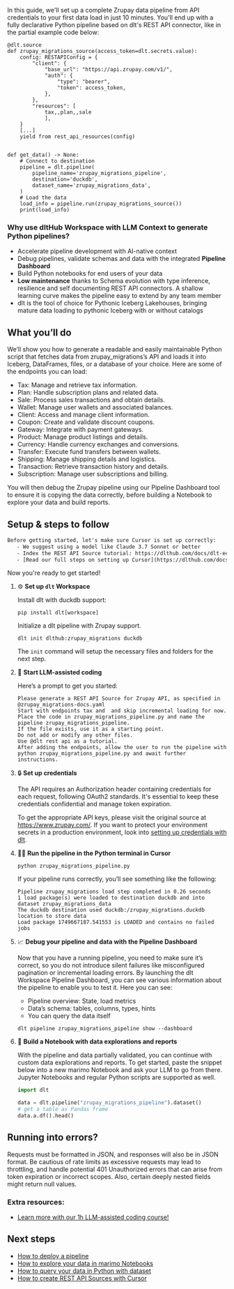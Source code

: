 In this guide, we'll set up a complete Zrupay data pipeline from API credentials to your first data load in just 10 minutes. You'll end up with a fully declarative Python pipeline based on dlt's REST API connector, like in the partial example code below:

```python-outcome
@dlt.source
def zrupay_migrations_source(access_token=dlt.secrets.value):
    config: RESTAPIConfig = {
        "client": {
            "base_url": "https://api.zrupay.com/v1/",
            "auth": {
                "type": "bearer",
                "token": access_token,
            },
        },
        "resources": [
            tax,,plan,,sale
            ],
    }
    [...]
    yield from rest_api_resources(config)


def get_data() -> None:
    # Connect to destination
    pipeline = dlt.pipeline(
        pipeline_name='zrupay_migrations_pipeline',
        destination='duckdb',
        dataset_name='zrupay_migrations_data', 
    )
    # Load the data
    load_info = pipeline.run(zrupay_migrations_source())
    print(load_info) 
```

### Why use dltHub Workspace with LLM Context to generate Python pipelines?

- Accelerate pipeline development with AI-native context
- Debug pipelines, validate schemas and data with the integrated **Pipeline Dashboard**
- Build Python notebooks for end users of your data
- **Low maintenance** thanks to Schema evolution with type inference, resilience and self documenting REST API connectors. A shallow learning curve makes the pipeline easy to extend by any team member
- dlt is the tool of choice for Pythonic Iceberg Lakehouses, bringing mature data loading to pythonic Iceberg with or without catalogs

## What you’ll do

We’ll show you how to generate a readable and easily maintainable Python script that fetches data from zrupay_migrations’s API and loads it into Iceberg, DataFrames, files, or a database of your choice. Here are some of the endpoints you can load:

- Tax: Manage and retrieve tax information.
- Plan: Handle subscription plans and related data.
- Sale: Process sales transactions and obtain details.
- Wallet: Manage user wallets and associated balances.
- Client: Access and manage client information.
- Coupon: Create and validate discount coupons.
- Gateway: Integrate with payment gateways.
- Product: Manage product listings and details.
- Currency: Handle currency exchanges and conversions.
- Transfer: Execute fund transfers between wallets.
- Shipping: Manage shipping details and logistics.
- Transaction: Retrieve transaction history and details.
- Subscription: Manage user subscriptions and billing.

You will then debug the Zrupay pipeline using our Pipeline Dashboard tool to ensure it is copying the data correctly, before building a Notebook to explore your data and build reports.

## Setup & steps to follow

```default
Before getting started, let's make sure Cursor is set up correctly:
   - We suggest using a model like Claude 3.7 Sonnet or better
   - Index the REST API Source tutorial: https://dlthub.com/docs/dlt-ecosystem/verified-sources/rest_api/ and add it to context as **@dlt rest api**
   - [Read our full steps on setting up Cursor](https://dlthub.com/docs/dlt-ecosystem/llm-tooling/cursor-restapi#23-configuring-cursor-with-documentation)
```

Now you're ready to get started!

1. ⚙️ **Set up `dlt` Workspace**
    
    Install dlt with duckdb support:
    ```shell
    pip install dlt[workspace]
    ```

    Initialize a dlt pipeline with Zrupay support.
    ```shell
    dlt init dlthub:zrupay_migrations duckdb
    ```

    The `init` command will setup the necessary files and folders for the next step.
    
2. 🤠 **Start LLM-assisted coding**
    
    Here’s a prompt to get you started:
    
    ```prompt
    Please generate a REST API Source for Zrupay API, as specified in @zrupay_migrations-docs.yaml 
    Start with endpoints tax and  and skip incremental loading for now. 
    Place the code in zrupay_migrations_pipeline.py and name the pipeline zrupay_migrations_pipeline. 
    If the file exists, use it as a starting point. 
    Do not add or modify any other files. 
    Use @dlt rest api as a tutorial. 
    After adding the endpoints, allow the user to run the pipeline with python zrupay_migrations_pipeline.py and await further instructions.
    ```

    
3. 🔒 **Set up credentials** 
    
    The API requires an Authorization header containing credentials for each request, following OAuth2 standards. It's essential to keep these credentials confidential and manage token expiration.
    
    To get the appropriate API keys, please visit the original source at https://www.zrupay.com/.
    If you want to protect your environment secrets in a production environment, look into [setting up credentials with dlt](https://dlthub.com/docs/walkthroughs/add_credentials).
    
4. 🏃‍♀️ **Run the pipeline in the Python terminal in Cursor**
    
    ```shell
    python zrupay_migrations_pipeline.py
    ```
    
    If your pipeline runs correctly, you’ll see something like the following:
    
    ```shell
    Pipeline zrupay_migrations load step completed in 0.26 seconds
    1 load package(s) were loaded to destination duckdb and into dataset zrupay_migrations_data
    The duckdb destination used duckdb:/zrupay_migrations.duckdb location to store data
    Load package 1749667187.541553 is LOADED and contains no failed jobs
    ```
    
5. 📈 **Debug your pipeline and data with the Pipeline Dashboard**

    Now that you have a running pipeline, you need to make sure it’s correct, so you do not introduce silent failures like misconfigured pagination or incremental loading errors. By launching the dlt Workspace Pipeline Dashboard, you can see various information about the pipeline to enable you to test it. Here you can see:
    - Pipeline overview: State, load metrics
    - Data’s schema: tables, columns, types, hints
    - You can query the data itself
    
    ```shell
    dlt pipeline zrupay_migrations_pipeline show --dashboard
    ```
    
6. 🐍 **Build a Notebook with data explorations and reports**

    With the pipeline and data partially validated, you can continue with custom data explorations and reports. To get started, paste the snippet below into a new marimo Notebook and ask your LLM to go from there. Jupyter Notebooks and regular Python scripts are supported as well.

    
    ```python
    import dlt

   data = dlt.pipeline("zrupay_migrations_pipeline").dataset()
   # get a table as Pandas frame
   data.a.df().head()
    ```

## Running into errors?

Requests must be formatted in JSON, and responses will also be in JSON format. Be cautious of rate limits as excessive requests may lead to throttling, and handle potential 401 Unauthorized errors that can arise from token expiration or incorrect scopes. Also, certain deeply nested fields might return null values.

### Extra resources:

- [Learn more with our 1h LLM-assisted coding course!](https://www.youtube.com/watch?v=GGid70rnJuM)

## Next steps

- [How to deploy a pipeline](https://dlthub.com/docs/walkthroughs/deploy-a-pipeline)
- [How to explore your data in marimo Notebooks](https://dlthub.com/docs/general-usage/dataset-access/marimo)
- [How to query your data in Python with dataset](https://dlthub.com/docs/general-usage/dataset-access/dataset)
- [How to create REST API Sources with Cursor](https://dlthub.com/docs/dlt-ecosystem/llm-tooling/cursor-restapi)